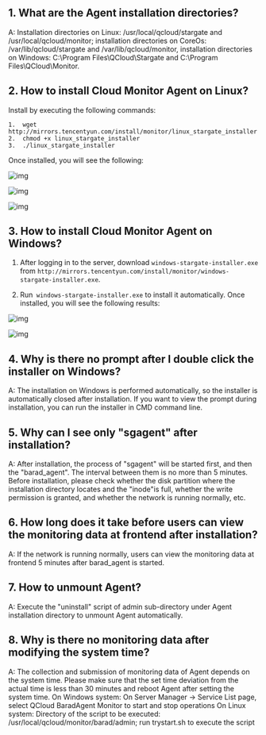 ## 1. What are the Agent installation directories?
A: Installation directories on Linux: /usr/local/qcloud/stargate and /usr/local/qcloud/monitor; installation directories on CoreOs: /var/lib/qcloud/stargate and /var/lib/qcloud/monitor, installation directories on Windows: C:\Program Files\QCloud\Stargate and C:\Program Files\QCloud\Monitor.

## 2. How to install Cloud Monitor Agent on Linux?

Install by executing the following commands:

```
1.  wget http://mirrors.tencentyun.com/install/monitor/linux_stargate_installer
2.  chmod +x linux_stargate_installer
3.  ./linux_stargate_installer
```

Once installed, you will see the following:

![img](https://mccdn.qcloud.com/img561f64c5d6e7a.png)

![img](https://mccdn.qcloud.com/img561f64d032ef0.png)

![img](https://mccdn.qcloud.com/img561f64d8a9064.png)

## 3. How to install Cloud Monitor Agent on Windows?

1) After logging in to the server, download `windows-stargate-installer.exe` from `http://mirrors.tencentyun.com/install/monitor/windows-stargate-installer.exe`.

2) Run` windows-stargate-installer.exe` to install it automatically.
Once installed, you will see the following results:

![img](https://mccdn.qcloud.com/img56259a45535ad.png)

![img](https://mccdn.qcloud.com/img561f650a18fb6.png)

## 4. Why is there no prompt after I double click the installer on Windows?

A: The installation on Windows is performed automatically, so the installer is automatically closed after installation. If you want to view the prompt during installation, you can run the installer in CMD command line.
## 5. Why can I see only "sgagent" after installation?
A: After installation, the process of "sgagent" will be started first, and then the "barad_agent". The interval between them is no more than 5 minutes. Before installation, please check whether the disk partition where the installation directory locates and the "inode"is full, whether the write permission is granted, and whether the network is running normally, etc.
## 6. How long does it take before users can view the monitoring data at frontend after installation?
A: If the network is running normally, users can view the monitoring data at frontend 5 minutes after barad_agent is started.
## 7. How to unmount Agent?
A: Execute the "uninstall" script of admin sub-directory under Agent installation directory to unmount Agent automatically.
## 8. Why is there no monitoring data after modifying the system time?
A: The collection and submission of monitoring data of Agent depends on the system time. Please make sure that the set time deviation from the actual time is less than 30 minutes and reboot Agent after setting the system time.
On Windows system:
On Server Manager -> Service List page, select QCloud BaradAgent Monitor to start and stop operations
On Linux system:
Directory of the script to be executed: /usr/local/qcloud/monitor/barad/admin; run trystart.sh to execute the script
